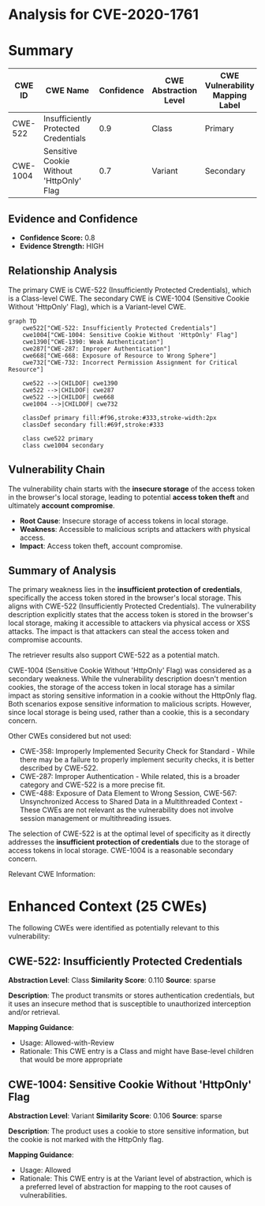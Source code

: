 # Analysis for CVE-2020-1761

# Summary
| CWE ID | CWE Name | Confidence | CWE Abstraction Level | CWE Vulnerability Mapping Label | CWE-Vulnerability Mapping Notes |
|---|---|---|---|---|---|
| CWE-522 | Insufficiently Protected Credentials | 0.9 | Class | Primary | Allowed-with-Review |
| CWE-1004 | Sensitive Cookie Without 'HttpOnly' Flag | 0.7 | Variant | Secondary | Allowed |

## Evidence and Confidence

*   **Confidence Score:** 0.8
*   **Evidence Strength:** HIGH

## Relationship Analysis
The primary CWE is CWE-522 (Insufficiently Protected Credentials), which is a Class-level CWE. The secondary CWE is CWE-1004 (Sensitive Cookie Without 'HttpOnly' Flag), which is a Variant-level CWE.

```mermaid
graph TD
    cwe522["CWE-522: Insufficiently Protected Credentials"]
    cwe1004["CWE-1004: Sensitive Cookie Without 'HttpOnly' Flag"]
    cwe1390["CWE-1390: Weak Authentication"]
    cwe287["CWE-287: Improper Authentication"]
    cwe668["CWE-668: Exposure of Resource to Wrong Sphere"]
    cwe732["CWE-732: Incorrect Permission Assignment for Critical Resource"]
    
    cwe522 -->|CHILDOF| cwe1390
    cwe522 -->|CHILDOF| cwe287
    cwe522 -->|CHILDOF| cwe668
    cwe1004 -->|CHILDOF| cwe732
    
    classDef primary fill:#f96,stroke:#333,stroke-width:2px
    classDef secondary fill:#69f,stroke:#333
    
    class cwe522 primary
    class cwe1004 secondary
```

## Vulnerability Chain
The vulnerability chain starts with the **insecure storage** of the access token in the browser's local storage, leading to potential **access token theft** and ultimately **account compromise**.
  - **Root Cause**: Insecure storage of access tokens in local storage.
  - **Weakness**: Accessible to malicious scripts and attackers with physical access.
  - **Impact**: Access token theft, account compromise.

## Summary of Analysis
The primary weakness lies in the **insufficient protection of credentials**, specifically the access token stored in the browser's local storage. This aligns with CWE-522 (Insufficiently Protected Credentials). The vulnerability description explicitly states that the access token is stored in the browser's local storage, making it accessible to attackers via physical access or XSS attacks. The impact is that attackers can steal the access token and compromise accounts.

The retriever results also support CWE-522 as a potential match.

CWE-1004 (Sensitive Cookie Without 'HttpOnly' Flag) was considered as a secondary weakness. While the vulnerability description doesn't mention cookies, the storage of the access token in local storage has a similar impact as storing sensitive information in a cookie without the HttpOnly flag. Both scenarios expose sensitive information to malicious scripts. However, since local storage is being used, rather than a cookie, this is a secondary concern.

Other CWEs considered but not used:
*   CWE-358: Improperly Implemented Security Check for Standard - While there may be a failure to properly implement security checks, it is better described by CWE-522.
*   CWE-287: Improper Authentication - While related, this is a broader category and CWE-522 is a more precise fit.
*   CWE-488: Exposure of Data Element to Wrong Session, CWE-567: Unsynchronized Access to Shared Data in a Multithreaded Context - These CWEs are not relevant as the vulnerability does not involve session management or multithreading issues.

The selection of CWE-522 is at the optimal level of specificity as it directly addresses the **insufficient protection of credentials** due to the storage of access tokens in local storage. CWE-1004 is a reasonable secondary concern.

Relevant CWE Information:

# Enhanced Context (25 CWEs)
The following CWEs were identified as potentially relevant to this vulnerability:

## CWE-522: Insufficiently Protected Credentials
**Abstraction Level**: Class
**Similarity Score**: 0.110
**Source**: sparse

**Description**:
The product transmits or stores authentication credentials, but it uses an insecure method that is susceptible to unauthorized interception and/or retrieval.

**Mapping Guidance**:
- Usage: Allowed-with-Review
- Rationale: This CWE entry is a Class and might have Base-level children that would be more appropriate

## CWE-1004: Sensitive Cookie Without 'HttpOnly' Flag
**Abstraction Level**: Variant
**Similarity Score**: 0.106
**Source**: sparse

**Description**:
The product uses a cookie to store sensitive information, but the cookie is not marked with the HttpOnly flag.

**Mapping Guidance**:
- Usage: Allowed
- Rationale: This CWE entry is at the Variant level of abstraction, which is a preferred level of abstraction for mapping to the root causes of vulnerabilities.